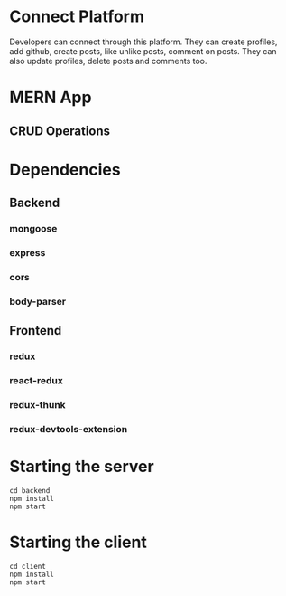# Connect Platform

Developers can connect through this platform. They can create profiles, add github,
create posts, like unlike posts, comment on posts. They can also update profiles,
delete posts and comments too.

# MERN App

## CRUD Operations

# Dependencies

## Backend

### mongoose

### express

### cors

### body-parser

## Frontend

### redux

### react-redux

### redux-thunk

### redux-devtools-extension

# Starting the server

```
cd backend
npm install
npm start
```

# Starting the client

```
cd client
npm install
npm start
```

